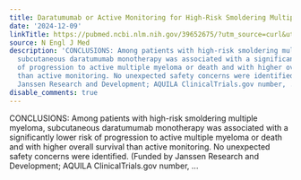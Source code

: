 ```yaml
---
title: Daratumumab or Active Monitoring for High-Risk Smoldering Multiple Myeloma
date: '2024-12-09'
linkTitle: https://pubmed.ncbi.nlm.nih.gov/39652675/?utm_source=curl&utm_medium=rss&utm_campaign=pubmed-2&utm_content=1LIK-026Y9bjRE4xDQ231BSa89BnY4O2Rfi-9WXQd8C31C6cqE&fc=20211015124055&ff=20241209184143&v=2.18.0.post9+e462414
source: N Engl J Med
description: 'CONCLUSIONS: Among patients with high-risk smoldering multiple myeloma,
  subcutaneous daratumumab monotherapy was associated with a significantly lower risk
  of progression to active multiple myeloma or death and with higher overall survival
  than active monitoring. No unexpected safety concerns were identified. (Funded by
  Janssen Research and Development; AQUILA ClinicalTrials.gov number, ...'
disable_comments: true
---
```

CONCLUSIONS: Among patients with high-risk smoldering multiple myeloma, subcutaneous daratumumab monotherapy was associated with a significantly lower risk of progression to active multiple myeloma or death and with higher overall survival than active monitoring. No unexpected safety concerns were identified. (Funded by Janssen Research and Development; AQUILA ClinicalTrials.gov number, ...